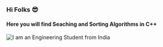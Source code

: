 ### Hi Folks 😎
#### Here you will find Seaching and Sorting Algorithms in C++
![I am an Engineering Student from India](https://files.realpython.com/media/Sorting-Algorithms-in-Python-Merge-Sort-vs-Bubble-Sort_Watermarked.1d6c89c80883.jpg)
